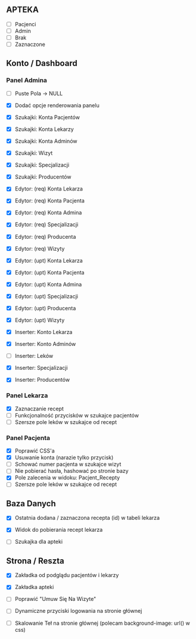 
## APTEKA
- [ ] Pacjenci
- [ ] Admin
- [ ] Brak
- [ ] Zaznaczone
  
## Konto / Dashboard

### Panel Admina
- [ ] Puste Pola -> NULL  
- [x] Dodać opcje renderowania panelu
- [x] Szukajki: Konta Pacjentów
- [x] Szukajki: Konta Lekarzy
- [x] Szukajki: Konta Adminów
- [x] Szukajki: Wizyt
- [x] Szukajki: Specjalizacji
- [x] Szukajki: Producentów

- [x] Edytor: (req) Konta Lekarza
- [x] Edytor: (req) Konta Pacjenta
- [x] Edytor: (req) Konta Admina
- [x] Edytor: (req) Specjalizacji
- [x] Edytor: (req) Producenta
- [x] Edytor: (req) Wizyty
  
- [x] Edytor: (upt) Konta Lekarza
- [x] Edytor: (upt) Konta Pacjenta
- [x] Edytor: (upt) Konta Admina
- [x] Edytor: (upt) Specjalizacji
- [x] Edytor: (upt) Producenta
- [x] Edytor: (upt) Wizyty  
  
- [x] Inserter: Konto Lekarza    
- [x] Inserter: Konto Adminów    
- [ ] Inserter: Leków
- [x] Inserter: Specjalizacji
- [x] Inserter: Producentów
  
### Panel Lekarza
- [x] Zaznaczanie recept
- [ ] Funkcjonalność przycisków w szukajce pacjentów
- [ ] Szersze pole leków w szukajce od recept
  
### Panel Pacjenta
- [x] Poprawić CSS'a
- [x] Usuwanie konta (narazie tylko przycisk)
- [ ] Schować numer pacjenta w szukajce wizyt
- [ ] Nie pobierać hasła, hashować po stronie bazy
- [x] Pole zalecenia w widoku: Pacjent_Recepty
- [ ] Szersze pole leków w szukajce od recept

## Baza Danych  
- [x] Ostatnia dodana / zaznaczona recepta (id) w tabeli lekarza
- [x] Widok do pobierania recept lekarza
- [ ] Szukajka dla apteki



## Strona / Reszta
- [x] Zakładka od podglądu pacjentów i lekarzy
- [x] Zakładka apteki
- [ ] Poprawić "Umuw Się Na Wizyte"
- [ ] Dynamiczne przyciski logowania na stronie głównej
- [ ] Skalowanie Teł na stronie głównej (polecam background-image: url() w css)
  